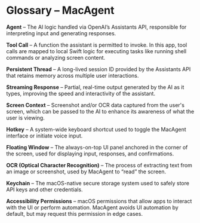 


# Glossary – MacAgent

**Agent** – The AI logic handled via OpenAI’s Assistants API, responsible for interpreting input and generating responses.

**Tool Call** – A function the assistant is permitted to invoke. In this app, tool calls are mapped to local Swift logic for executing tasks like running shell commands or analyzing screen content.

**Persistent Thread** – A long-lived session ID provided by the Assistants API that retains memory across multiple user interactions.

**Streaming Response** – Partial, real-time output generated by the AI as it types, improving the speed and interactivity of the assistant.

**Screen Context** – Screenshot and/or OCR data captured from the user's screen, which can be passed to the AI to enhance its awareness of what the user is viewing.

**Hotkey** – A system-wide keyboard shortcut used to toggle the MacAgent interface or initiate voice input.

**Floating Window** – The always-on-top UI panel anchored in the corner of the screen, used for displaying input, responses, and confirmations.

**OCR (Optical Character Recognition)** – The process of extracting text from an image or screenshot, used by MacAgent to “read” the screen.

**Keychain** – The macOS-native secure storage system used to safely store API keys and other credentials.

**Accessibility Permissions** – macOS permissions that allow apps to interact with the UI or perform automation. MacAgent avoids UI automation by default, but may request this permission in edge cases.